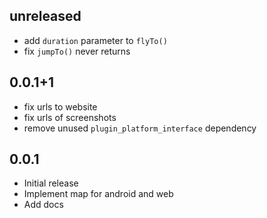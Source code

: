 ## unreleased

- add `duration` parameter to `flyTo()`
- fix `jumpTo()` never returns


## 0.0.1+1

- fix urls to website
- fix urls of screenshots
- remove unused `plugin_platform_interface` dependency

## 0.0.1

- Initial release
- Implement map for android and web
- Add docs
